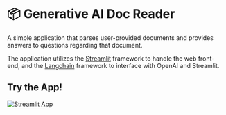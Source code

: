# 📦 Generative AI Doc Reader

A simple application that parses user-provided documents and provides answers to questions regarding that document.

The application utilizes the [Streamlit](https://streamlit.io/) framework to handle the web front-end, and the [Langchain](https://www.langchain.com/) framework to interface with OpenAI and Streamlit.

## Try the App!

[![Streamlit App](https://static.streamlit.io/badges/streamlit_badge_black_white.svg)](https://genaidocreader-mv63a73ctgswepansejvk9.streamlit.app/)